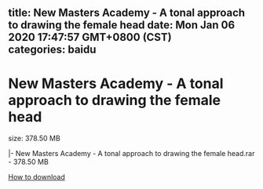 
title: New Masters Academy - A tonal approach to drawing the female head
date: Mon Jan 06 2020 17:47:57 GMT+0800 (CST)    
categories: baidu
---

# New Masters Academy - A tonal approach to drawing the female head
size: 378.50 MB
 
 
|- New Masters Academy - A tonal approach to drawing the female head.rar - 378.50 MB

[How to download](https://bpcam.bemobtrk.com/go/2ceec3aa-1ca2-46d6-b9ff-aaa5c184517c?jno=5253)